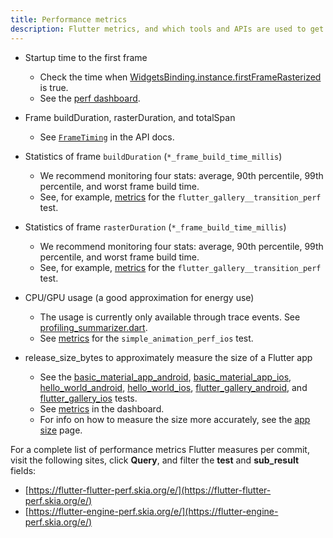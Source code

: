 ```yaml
---
title: Performance metrics
description: Flutter metrics, and which tools and APIs are used to get them
---
```


* Startup time to the first frame
  * Check the time when
    [WidgetsBinding.instance.firstFrameRasterized][firstFrameRasterized]
    is true.
  * See the
    [perf dashboard](https://flutter-flutter-perf.skia.org/e/?queries=sub_result%3DtimeToFirstFrameRasterizedMicros).

* Frame buildDuration, rasterDuration, and totalSpan
  * See [`FrameTiming`]({{site.api}}/flutter/dart-ui/FrameTiming-class.html)
    in the API docs.

* Statistics of frame `buildDuration` (`*_frame_build_time_millis`)
  * We recommend monitoring four stats: average, 90th percentile, 99th
    percentile, and worst frame build time.
  * See, for example, [metrics][transition_build] for the
    `flutter_gallery__transition_perf` test.

* Statistics of frame `rasterDuration` (`*_frame_build_time_millis`)
  * We recommend monitoring four stats: average, 90th percentile, 99th
    percentile, and worst frame build time.
  * See, for example, [metrics][transition_raster] for the
    `flutter_gallery__transition_perf` test.

* CPU/GPU usage (a good approximation for energy use)
  * The usage is currently only available through trace events. See
    [profiling_summarizer.dart][profiling_summarizer].
  * See [metrics][cpu_gpu] for the `simple_animation_perf_ios` test.

* release_size_bytes to approximately measure the size of a Flutter app
  * See the [basic_material_app_android][], [basic_material_app_ios][],
    [hello_world_android][], [hello_world_ios][], [flutter_gallery_android][],
    and [flutter_gallery_ios][] tests.
  * See [metrics][size_perf] in the dashboard.
  * For info on how to measure the size more accurately,
    see the [app size](/perf/app-size) page.

For a complete list of performance metrics Flutter measures per commit, visit
the following sites, click **Query**, and filter the **test** and
**sub_result** fields:

  * [https://flutter-flutter-perf.skia.org/e/](https://flutter-flutter-perf.skia.org/e/)
  * [https://flutter-engine-perf.skia.org/e/](https://flutter-engine-perf.skia.org/e/)

[firstFrameRasterized]: {{site.api}}/flutter/widgets/WidgetsBinding/firstFrameRasterized.html

[transition_build]: https://flutter-flutter-perf.skia.org/e/?queries=sub_result%3D90th_percentile_frame_build_time_millis%26sub_result%3D99th_percentile_frame_build_time_millis%26sub_result%3Daverage_frame_build_time_millis%26sub_result%3Dworst_frame_build_time_millis%26test%3Dflutter_gallery__transition_perf

[transition_raster]: https://flutter-flutter-perf.skia.org/e/?queries=sub_result%3D90th_percentile_frame_rasterizer_time_millis%26sub_result%3D99th_percentile_frame_rasterizer_time_millis%26sub_result%3Daverage_frame_rasterizer_time_millis%26sub_result%3Dworst_frame_rasterizer_time_millis%26test%3Dflutter_gallery__transition_perf

[profiling_summarizer]: {{site.repo.flutter}}/blob/main/packages/flutter_driver/lib/src/driver/profiling_summarizer.dart

[cpu_gpu]: https://flutter-flutter-perf.skia.org/e/?queries=sub_result%3Daverage_cpu_usage%26sub_result%3Daverage_gpu_usage%26test%3Dsimple_animation_perf_ios

[basic_material_app_android]: {{site.repo.flutter}}/blob/main/dev/devicelab/bin/tasks/basic_material_app_android__compile.dart

[basic_material_app_ios]: {{site.repo.flutter}}/blob/main/dev/devicelab/bin/tasks/basic_material_app_ios__compile.dart

[hello_world_android]: {{site.repo.flutter}}/blob/main/dev/devicelab/bin/tasks/hello_world_android__compile.dart

[hello_world_ios]: {{site.repo.flutter}}/blob/main/dev/devicelab/bin/tasks/hello_world_ios__compile.dart

[flutter_gallery_android]: {{site.repo.flutter}}/blob/main/dev/devicelab/bin/tasks/flutter_gallery_android__compile.dart

[flutter_gallery_ios]: {{site.repo.flutter}}/blob/main/dev/devicelab/bin/tasks/flutter_gallery_ios__compile.dart

[size_perf]: https://flutter-flutter-perf.skia.org/e/?queries=sub_result%3Drelease_size_bytes%26test%3Dbasic_material_app_android__compile%26test%3Dbasic_material_app_ios__compile%26test%3Dhello_world_android__compile%26test%3Dhello_world_ios__compile%26test%3Dflutter_gallery_ios__compile%26test%3Dflutter_gallery_android__compile
